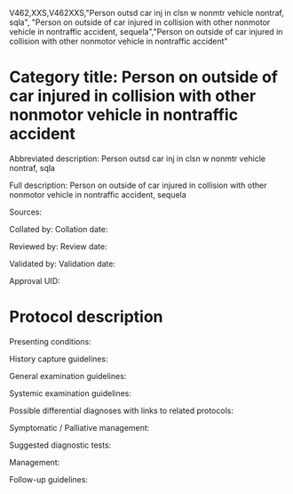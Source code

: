 V462,XXS,V462XXS,"Person outsd car inj in clsn w nonmtr vehicle nontraf, sqla", "Person on outside of car injured in collision with other nonmotor vehicle in nontraffic accident, sequela","Person on outside of car injured in collision with other nonmotor vehicle in nontraffic accident"
# Category title: Person on outside of car injured in collision with other nonmotor vehicle in nontraffic accident

Abbreviated description: Person outsd car inj in clsn w nonmtr vehicle nontraf, sqla

Full description: Person on outside of car injured in collision with other nonmotor vehicle in nontraffic accident, sequela

Sources:

Collated by:
Collation date:

Reviewed by:
Review date:

Validated by:
Validation date:

Approval UID:

# Protocol description

Presenting conditions:

History capture guidelines:

General examination guidelines:

Systemic examination guidelines:

Possible differential diagnoses with links to related protocols:

Symptomatic / Palliative management:

Suggested diagnostic tests:

Management:

Follow-up guidelines:
